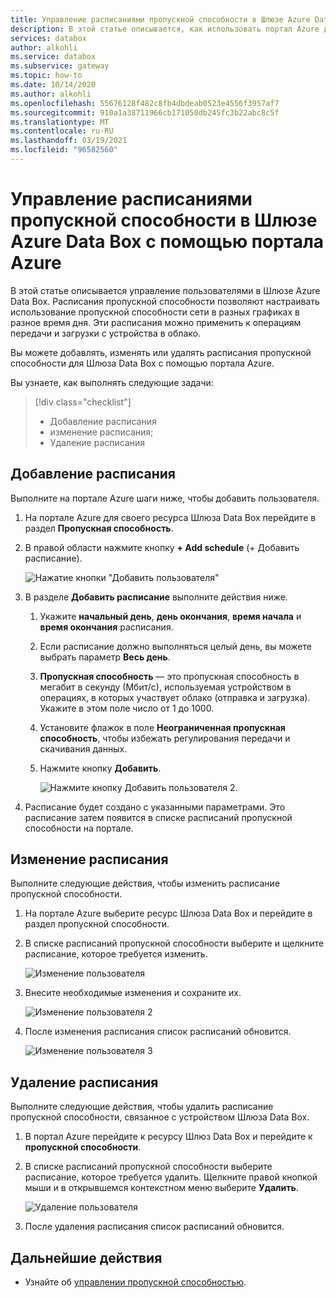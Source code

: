 ```yaml
---
title: Управление расписаниями пропускной способности в Шлюзе Azure Data Box | Документация Майкрософт
description: В этой статье описывается, как использовать портал Azure для управления расписаниями пропускной способности в Шлюзе Azure Data Box.
services: databox
author: alkohli
ms.service: databox
ms.subservice: gateway
ms.topic: how-to
ms.date: 10/14/2020
ms.author: alkohli
ms.openlocfilehash: 55676128f482c8fb4dbdeab0523e4556f3957af7
ms.sourcegitcommit: 910a1a38711966cb171050db245fc3b22abc8c5f
ms.translationtype: MT
ms.contentlocale: ru-RU
ms.lasthandoff: 03/19/2021
ms.locfileid: "96582560"
---
```

# <a name="use-the-azure-portal-to-manage-bandwidth-schedules-on-your-azure-data-box-gateway"></a>Управление расписаниями пропускной способности в Шлюзе Azure Data Box с помощью портала Azure  

В этой статье описывается управление пользователями в Шлюзе Azure Data Box. Расписания пропускной способности позволяют настраивать использование пропускной способности сети в разных графиках в разное время дня. Эти расписания можно применить к операциям передачи и загрузки с устройства в облако.

Вы можете добавлять, изменять или удалять расписания пропускной способности для Шлюза Data Box с помощью портала Azure.

Вы узнаете, как выполнять следующие задачи:

> [!div class="checklist"]
>
> * Добавление расписания
> * изменение расписания;
> * Удаление расписания

## <a name="add-a-schedule"></a>Добавление расписания

Выполните на портале Azure шаги ниже, чтобы добавить пользователя.

1. На портале Azure для своего ресурса Шлюза Data Box перейдите в раздел **Пропускная способность**.
2. В правой области нажмите кнопку **+ Add schedule** (+ Добавить расписание).

    ![Нажатие кнопки "Добавить пользователя"](media/data-box-gateway-manage-bandwidth-schedules/add-schedule-1.png)

3. В разделе **Добавить расписание** выполните действия ниже. 

   1. Укажите **начальный день**, **день окончания**, **время начала** и **время окончания** расписания. 
   2. Если расписание должно выполняться целый день, вы можете выбрать параметр **Весь день**. 
   3. **Пропускная способность** — это пропускная способность в мегабит в секунду (Мбит/с), используемая устройством в операциях, в которых участвует облако (отправка и загрузка). Укажите в этом поле число от 1 до 1000. 
   4. Установите флажок в поле **Неограниченная пропускная способность**, чтобы избежать регулирования передачи и скачивания данных. 
   5. Нажмите кнопку **Добавить**.

      ![Нажмите кнопку Добавить пользователя 2.](media/data-box-gateway-manage-bandwidth-schedules/add-schedule-2.png)

3. Расписание будет создано с указанными параметрами. Это расписание затем появится в списке расписаний пропускной способности на портале.


## <a name="edit-schedule"></a>Изменение расписания

Выполните следующие действия, чтобы изменить расписание пропускной способности. 

1. На портале Azure выберите ресурс Шлюза Data Box и перейдите в раздел пропускной способности. 
2. В списке расписаний пропускной способности выберите и щелкните расписание, которое требуется изменить.

    ![Изменение пользователя](media/data-box-gateway-manage-bandwidth-schedules/modify-schedule-1.png)

3. Внесите необходимые изменения и сохраните их.

    ![Изменение пользователя 2](media/data-box-gateway-manage-bandwidth-schedules/modify-schedule-2.png)

4. После изменения расписания список расписаний обновится.

    ![Изменение пользователя 3](media/data-box-gateway-manage-bandwidth-schedules/modify-schedule-3.png)


## <a name="delete-a-schedule"></a>Удаление расписания

Выполните следующие действия, чтобы удалить расписание пропускной способности, связанное с устройством Шлюза Data Box.

1. В портал Azure перейдите к ресурсу Шлюз Data Box и перейдите к **пропускной способности**.  

2. В списке расписаний пропускной способности выберите расписание, которое требуется удалить. Щелкните правой кнопкой мыши и в открывшемся контекстном меню выберите **Удалить**. 

   ![Удаление пользователя](media/data-box-gateway-manage-bandwidth-schedules/delete-schedule-1.png)

3.  После удаления расписания список расписаний обновится.



## <a name="next-steps"></a>Дальнейшие действия

- Узнайте об [управлении пропускной способностью](data-box-gateway-manage-bandwidth-schedules.md). 
